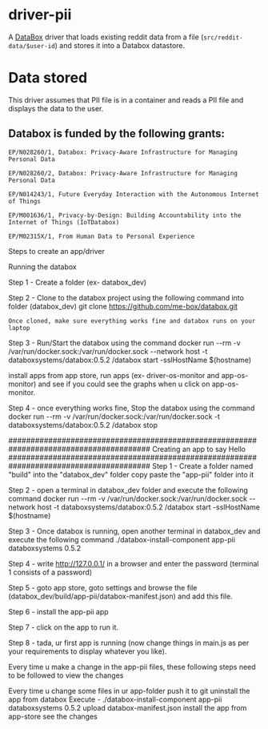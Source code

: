 # driver-pii
A [DataBox](https://www.databoxproject.uk) driver that loads existing reddit data from a file (`src/reddit-data/$user-id`) and stores it into a Databox datastore.


# Data stored
This driver assumes that  PII file is in a container
and reads a PII file and displays the data to the user.

## Databox is funded by the following grants:

```
EP/N028260/1, Databox: Privacy-Aware Infrastructure for Managing Personal Data

EP/N028260/2, Databox: Privacy-Aware Infrastructure for Managing Personal Data

EP/N014243/1, Future Everyday Interaction with the Autonomous Internet of Things

EP/M001636/1, Privacy-by-Design: Building Accountability into the Internet of Things (IoTDatabox)

EP/M02315X/1, From Human Data to Personal Experience

```



Steps to create an app/driver

Running the databox 

Step 1 - Create a folder (ex- databox_dev)

Step 2 - Clone to the databox project using the following command into folder (databox_dev)
	 git clone https://github.com/me-box/databox.git

	Once cloned, make sure everything works fine and databox runs on your laptop

Step 3 - Run/Start the databox using the command
	docker run --rm -v /var/run/docker.sock:/var/run/docker.sock --network host -t databoxsystems/databox:0.5.2 /databox start -sslHostName $(hostname)

install apps from app store,
	run apps (ex- driver-os-monitor and app-os-monitor) and see if you could see the graphs when u click on app-os-monitor.


Step 4 - once everything works fine, Stop the databox using the command
	docker run --rm -v /var/run/docker.sock:/var/run/docker.sock -t databoxsystems/databox:0.5.2 /databox stop

########################################################################################
Creating an app to say Hello
########################################################################################
Step 1 - Create a folder named "build" into the "databox_dev" folder copy paste the "app-pii" folder into it

Step 2 - open a terminal in databox_dev folder and execute the following command
docker run --rm -v /var/run/docker.sock:/var/run/docker.sock --network host -t databoxsystems/databox:0.5.2 /databox start -sslHostName $(hostname)

Step 3 - Once databox is running, open another terminal in databox_dev and execute the following command
./databox-install-component app-pii databoxsystems 0.5.2

Step 4 - write http://127.0.0.1/ in a browser and enter the password (terminal 1 consists of a password)

Step 5 - goto app store, goto settings and browse the file (databox_dev/build/app-pii/databox-manifest.json) and add this file.

Step 6 - install the app-pii app

Step 7 - click on the app to run it.

Step 8 - tada, ur first app is running (now change things in main.js as per your requirements to display whatever you like).


Every time u make a change in the app-pii files, these following steps need to be followed to view the changes

Every time u change some files in ur app-folder
push it to git
uninstall the app from databox
Execute - ./databox-install-component app-pii databoxsystems 0.5.2
upload databox-manifest.json
install the app from app-store 
see the changes


